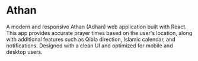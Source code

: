 # Athan
A modern and responsive Athan (Adhan) web application built with React. This app provides accurate prayer times based on the user's location, along with additional features such as Qibla direction, Islamic calendar, and notifications. Designed with a clean UI and optimized for mobile and desktop users.
